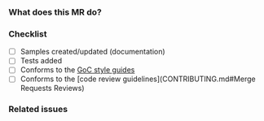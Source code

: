 ### What does this MR do?

<!--
Describe in detail what your merge request does, why it does that, etc. Merge
requests without an adequate description will not be reviewed until one is
added.

Please also keep this description up-to-date with any discussion that takes
place so that reviewers can understand your intent. This is especially
important if they didn't participate in the discussion.

Make sure to remove this comment when you are done.
-->

### Checklist

- [ ] Samples created/updated (documentation)
- [ ] Tests added 
- [ ] Conforms to the [GoC style guides](https://www.canada.ca/en/government/about/design-system.html)
- [ ] Conforms to the [code review guidelines](CONTRIBUTING.md#Merge Requests Reviews)

### Related issues

<!-- list issues that are being closed or worked on with this MR -->
